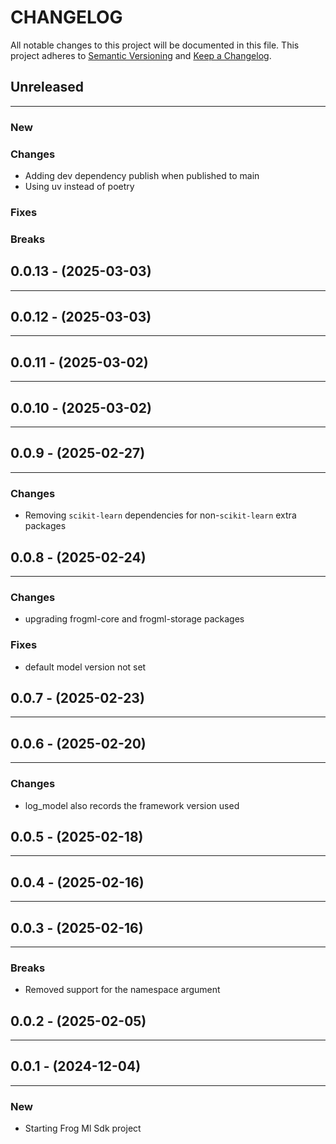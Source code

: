 # CHANGELOG

All notable changes to this project will be documented in this file.
This project adheres to [Semantic Versioning](http://semver.org/) and [Keep a Changelog](http://keepachangelog.com/).



## Unreleased
---

### New

### Changes
* Adding dev dependency publish when published to main
* Using uv instead of poetry

### Fixes

### Breaks


## 0.0.13 - (2025-03-03)
---

## 0.0.12 - (2025-03-03)
---

## 0.0.11 - (2025-03-02)
---

## 0.0.10 - (2025-03-02)
---

## 0.0.9 - (2025-02-27)
---

### Changes
* Removing `scikit-learn` dependencies for non-`scikit-learn` extra packages


## 0.0.8 - (2025-02-24)
---

### Changes
* upgrading frogml-core and frogml-storage packages

### Fixes
* default model version not set


## 0.0.7 - (2025-02-23)
---

## 0.0.6 - (2025-02-20)
---

### Changes
* log_model also records the framework version used


## 0.0.5 - (2025-02-18)
---

## 0.0.4 - (2025-02-16)
---

## 0.0.3 - (2025-02-16)
---

### Breaks
* Removed support for the namespace argument


## 0.0.2 - (2025-02-05)
---

## 0.0.1 - (2024-12-04)
---

### New
* Starting Frog Ml Sdk project
